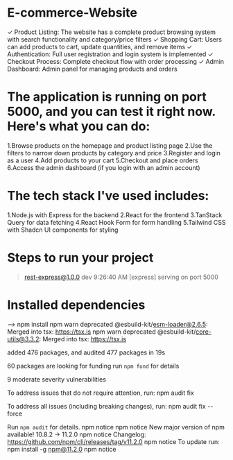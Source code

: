 # E-commerce-Website
✓ Product Listing: The website has a complete product browsing system with search functionality and category/price filters
✓ Shopping Cart: Users can add products to cart, update quantities, and remove items
✓ Authentication: Full user registration and login system is implemented
✓ Checkout Process: Complete checkout flow with order processing
✓ Admin Dashboard: Admin panel for managing products and orders

# The application is running on port 5000, and you can test it right now. Here's what you can do:

1.Browse products on the homepage and product listing page
2.Use the filters to narrow down products by category and price
3.Register and login as a user
4.Add products to your cart
5.Checkout and place orders
6.Access the admin dashboard (if you login with an admin account)


# The tech stack I've used includes:

1.Node.js with Express for the backend
2.React for the frontend
3.TanStack Query for data fetching
4.React Hook Form for form handling
5.Tailwind CSS with Shadcn UI components for styling

# Steps to run your project
> rest-express@1.0.0 dev
9:26:40 AM [express] serving on port 5000

# Installed dependencies
--> npm install
npm warn deprecated @esbuild-kit/esm-loader@2.6.5: Merged into tsx: https://tsx.is
npm warn deprecated @esbuild-kit/core-utils@3.3.2: Merged into tsx: https://tsx.is

added 476 packages, and audited 477 packages in 19s

60 packages are looking for funding
  run `npm fund` for details

9 moderate severity vulnerabilities

To address issues that do not require attention, run:
  npm audit fix

To address all issues (including breaking changes), run:
  npm audit fix --force

Run `npm audit` for details.
npm notice
npm notice New major version of npm available! 10.8.2 -> 11.2.0
npm notice Changelog: https://github.com/npm/cli/releases/tag/v11.2.0
npm notice To update run: npm install -g npm@11.2.0
npm notice


